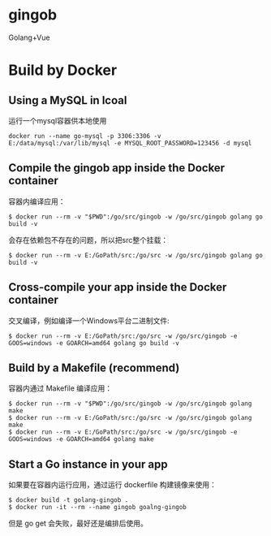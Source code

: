 # gingob
Golang+Vue

# Build by Docker
## Using a MySQL in lcoal
运行一个mysql容器供本地使用
```
docker run --name go-mysql -p 3306:3306 -v E:/data/mysql:/var/lib/mysql -e MYSQL_ROOT_PASSWORD=123456 -d mysql
```

## Compile the gingob app inside the Docker container
容器内编译应用：
```
$ docker run --rm -v "$PWD":/go/src/gingob -w /go/src/gingob golang go build -v
```
会存在依赖包不存在的问题，所以把src整个挂载：
```
$ docker run --rm -v E:/GoPath/src:/go/src -w /go/src/gingob golang go build -v
```
## Cross-compile your app inside the Docker container
交叉编译，例如编译一个Windows平台二进制文件:
```
$ docker run --rm -v E:/GoPath/src:/go/src -w /go/src/gingob -e GOOS=windows -e GOARCH=amd64 golang go build -v
```

## Build by a Makefile (recommend)
容器内通过 Makefile 编译应用：
```
$ docker run --rm -v "$PWD":/go/src/gingob -w /go/src/gingob golang make
$ docker run --rm -v E:/GoPath/src:/go/src -w /go/src/gingob golang make
$ docker run --rm -v E:/GoPath/src:/go/src -w /go/src/gingob -e GOOS=windows -e GOARCH=amd64 golang make
```

## Start a Go instance in your app
如果要在容器内运行应用，通过运行 dockerfile 构建镜像来使用：
```
$ docker build -t golang-gingob .
$ docker run -it --rm --name gingob goalng-gingob
```
但是 go get 会失败，最好还是编排后使用。